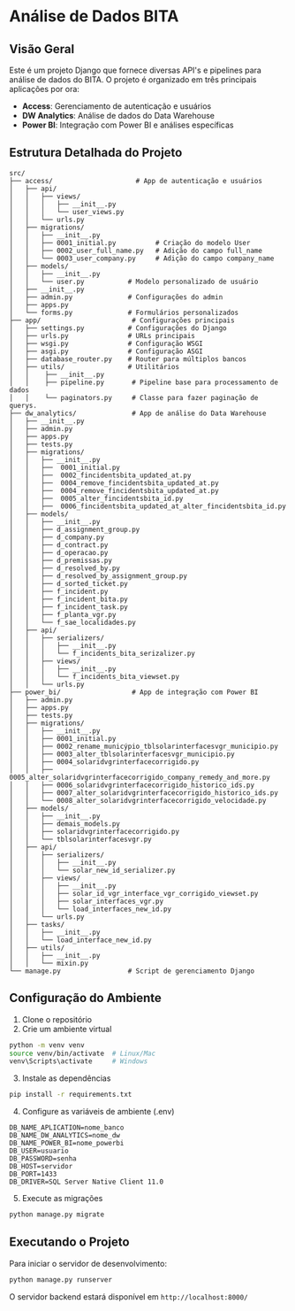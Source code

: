# Análise de Dados BITA

## Visão Geral

Este é um projeto Django que fornece diversas API's e pipelines para análise de dados do BITA. O projeto é organizado em três principais aplicações por ora:

- **Access**: Gerenciamento de autenticação e usuários
- **DW Analytics**: Análise de dados do Data Warehouse
- **Power BI**: Integração com Power BI e análises específicas


## Estrutura Detalhada do Projeto

```text
src/
├── access/                     # App de autenticação e usuários
│   ├── api/                   
│   │   ├── views/            
│   │   │   ├── __init__.py
│   │   │   └── user_views.py 
│   │   └── urls.py
│   ├── migrations/
│   │   ├── __init__.py
│   │   ├── 0001_initial.py          # Criação do modelo User
│   │   ├── 0002_user_full_name.py   # Adição do campo full_name
│   │   └── 0003_user_company.py     # Adição do campo company_name
│   ├── models/
│   │   ├── __init__.py
│   │   └── user.py           # Modelo personalizado de usuário
│   ├── __init__.py
│   ├── admin.py              # Configurações do admin
│   ├── apps.py              
│   └── forms.py              # Formulários personalizados
├── app/                       # Configurações principais
│   ├── settings.py           # Configurações do Django
│   ├── urls.py               # URLs principais
│   ├── wsgi.py               # Configuração WSGI
│   ├── asgi.py               # Configuração ASGI
│   ├── database_router.py    # Router para múltiplos bancos
│   ├── utils/                # Utilitários
│   │    ├── __init__.py
│   │    ├── pipeline.py       # Pipeline base para processamento de dados
│   │    └── paginators.py     # Classe para fazer paginação de querys.
├── dw_analytics/              # App de análise do Data Warehouse
│   ├── __init__.py
│   ├── admin.py
│   ├── apps.py
│   ├── tests.py
│   ├── migrations/
│   │   ├── __init__.py
│   │   ├──  0001_initial.py
│   │   ├──  0002_fincidentsbita_updated_at.py
│   │   ├──  0004_remove_fincidentsbita_updated_at.py
│   │   ├──  0004_remove_fincidentsbita_updated_at.py
│   │   ├──  0005_alter_fincidentsbita_id.py
│   │   ├──  0006_fincidentsbita_updated_at_alter_fincidentsbita_id.py
│   ├── models/
│   │   ├── __init__.py
│   │   ├── d_assignment_group.py
│   │   ├── d_company.py
│   │   ├── d_contract.py
│   │   ├── d_operacao.py
│   │   ├── d_premissas.py
│   │   ├── d_resolved_by.py
│   │   ├── d_resolved_by_assignment_group.py
│   │   ├── d_sorted_ticket.py
│   │   ├── f_incident.py
│   │   ├── f_incident_bita.py
│   │   ├── f_incident_task.py
│   │   ├── f_planta_vgr.py
│   │   └── f_sae_localidades.py
│   ├── api/
│   │   ├── serializers/
│   │   │   ├── __init__.py
│   │   │   └── f_incidents_bita_serizalizer.py
│   │   ├── views/
│   │   │   ├── __init__.py
│   │   │   └── f_incidents_bita_viewset.py
│   │   └── urls.py
├── power_bi/                  # App de integração com Power BI
│   ├── admin.py
│   ├── apps.py
│   ├── tests.py
│   ├── migrations/
│   │   ├── __init__.py
│   │   ├── 0001_initial.py
│   │   ├── 0002_rename_municýpio_tblsolarinterfacesvgr_municipio.py
│   │   ├── 0003_alter_tblsolarinterfacesvgr_municipio.py
│   │   ├── 0004_solaridvgrinterfacecorrigido.py
│   │   ├── 0005_alter_solaridvgrinterfacecorrigido_company_remedy_and_more.py
│   │   ├── 0006_solaridvgrinterfacecorrigido_historico_ids.py
│   │   ├── 0007_alter_solaridvgrinterfacecorrigido_historico_ids.py
│   │   └── 0008_alter_solaridvgrinterfacecorrigido_velocidade.py
│   ├── models/
│   │   ├── __init__.py
│   │   ├── demais_models.py
│   │   ├── solaridvgrinterfacecorrigido.py
│   │   └── tblsolarinterfacesvgr.py
│   ├── api/
│   │   ├── serializers/
│   │   │   ├── __init__.py
│   │   │   └── solar_new_id_serializer.py
│   │   ├── views/
│   │   │   ├── __init__.py
│   │   │   ├── solar_id_vgr_interface_vgr_corrigido_viewset.py
│   │   │   ├── solar_interfaces_vgr.py
│   │   │   └── load_interfaces_new_id.py
│   │   └── urls.py
│   ├── tasks/
│   │   ├── __init__.py
│   │   └── load_interface_new_id.py
│   ├── utils/
│   │   ├── __init__.py
│   │   └── mixin.py
└── manage.py                 # Script de gerenciamento Django
```

## Configuração do Ambiente

1. Clone o repositório
2. Crie um ambiente virtual
```bash
python -m venv venv
source venv/bin/activate  # Linux/Mac
venv\Scripts\activate     # Windows
```

3. Instale as dependências
```bash
pip install -r requirements.txt
```

4. Configure as variáveis de ambiente (.env)
```env
DB_NAME_APLICATION=nome_banco
DB_NAME_DW_ANALYTICS=nome_dw
DB_NAME_POWER_BI=nome_powerbi
DB_USER=usuario
DB_PASSWORD=senha
DB_HOST=servidor
DB_PORT=1433
DB_DRIVER=SQL Server Native Client 11.0
```

5. Execute as migrações
```bash
python manage.py migrate
```

## Executando o Projeto

Para iniciar o servidor de desenvolvimento:

```bash
python manage.py runserver
```

O servidor backend estará disponível em `http://localhost:8000/`
